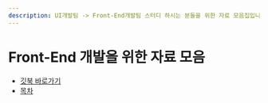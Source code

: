 ```yaml
---
description: UI개발팀 -> Front-End개발팀 스터디 하시는 분들을 위한 자료 모음집입니다.
---
```


# Front-End 개발을 위한 자료 모음

* [깃북 바로가기](https://front-end-team.gitbook.io/front-end/)
* [목차](https://github.com/sharryhong/Front-End-Team/blob/master/SUMMARY.md) 

